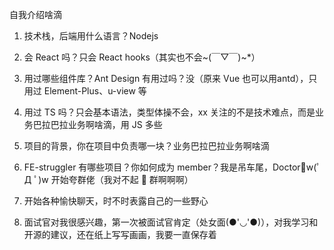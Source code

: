 自我介绍啥滴

1. 技术栈，后端用什么语言？Nodejs

2. 会 React 吗？只会 React hooks（其实也不会~(￣▽￣)~*）

3. 用过哪些组件库？Ant Design 有用过吗？没（原来 Vue 也可以用antd），只用过 Element-Plus、u-view 等

4. 用过 TS 吗？只会基本语法，类型体操不会，xx 关注的不是技术难点，而是业务巴拉巴拉业务啊啥滴，用 JS 多些

5. 项目的背景，你在项目中负责哪一块？业务巴拉巴拉业务啊啥滴

6. FE-struggler 有哪些项目？你如何成为 member？我是吊车尾，Doctor🐂w(ﾟ Д ﾟ)w 开始夸群佬（我对不起 🐏 群啊啊啊）

7. 开始各种愉快聊天，时不时表露自己的一些野心

8. 面试官对我很感兴趣，第一次被面试官肯定（处女面(●'◡'●)），对我学习和开源的建议，还在纸上写写画画，我要一直保存着

